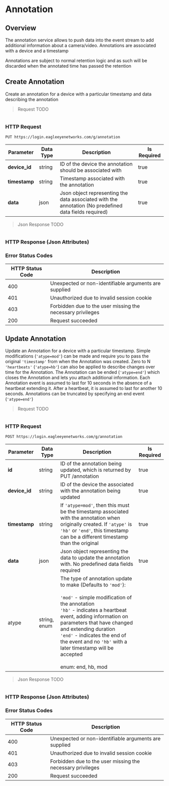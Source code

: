 # Annotation

<!--===================================================================-->
## Overview
<!--===================================================================-->

The annotation service allows to push data into the event stream to add additional information about a camera/video. Annotations are associated with a device and a timestamp

<aside class="notice">Annotations are subject to normal retention logic and as such will be discarded when the annotated time has passed the retention</aside>

<!--===================================================================-->
## Create Annotation
<!--===================================================================-->

Create an annotation for a device with a particular timestamp and data describing the annotation

> Request TODO

```shell
```

### HTTP Request

`PUT https://login.eagleeyenetworks.com/g/annotation`

Parameter     | Data Type | Description | Is Required
---------     | --------- | ----------- | -----------
**device_id** | string    | ID of the device the annotation should be associated with | true
**timestamp** | string    | Timestamp associated with the annotation | true
**data**      | json      | Json object representing the data associated with the annotation (No predefined data fields required) | true

> Json Response TODO

```json
```

### HTTP Response (Json Attributes)



### Error Status Codes

HTTP Status Code | Description
---------------- | -----------
400	| Unexpected or non-identifiable arguments are supplied
401	| Unauthorized due to invalid session cookie
403	| Forbidden due to the user missing the necessary privileges
200	| Request succeeded

<!--===================================================================-->
## Update Annotation
<!--===================================================================-->

Update an Annotation for a device with a particular timestamp. Simple modifications (`'atype=mod'`) can be made and require you to pass the original `'timestamp'` from when the Annotation was created. Zero to N `'heartbeats'` (`'atype=hb'`) can also be applied to describe changes over time for the Annotation. The Annotation can be ended (`'atype=end'`) which closes the Annotation and lets you attach additional information. Each Annotation event is assumed to last for 10 seconds in the absence of a heartbeat extending it. After a heartbeat, it is assumed to last for another 10 seconds. Annotations can be truncated by specifying an end event (`'atype=end'`)

> Request TODO

```shell
```

### HTTP Request

`POST https://login.eagleeyenetworks.com/g/annotation`

Parameter     | Data Type    | Description | Is Required
---------     | ---------    | ----------- | -----------
**id**        | string       | ID of the annotation being updated, which is returned by PUT /annotation | true
**device_id** | string       | ID of the device the associated with the annotation being updated | true
**timestamp** | string       | If `'atype=mod'`, then this must be the timestamp associated with the annotation when originally created. If `'atype'` is `'hb'` or `'end'`, this timestamp can be a different timestamp than the original | true
**data**      | json         | Json object representing the data to update the annotation with. No predefined data fields required | true
atype         | string, enum | The type of annotation update to make (Defaults to `'mod'`): <br><br>`'mod'` - simple modification of the annotation <br>`'hb'` - indicates a heartbeat event, adding information on parameters that have changed and extending duration <br>`'end'` - indicates the end of the event and no `'hb'` with a later timestamp will be accepted <br><br>enum: end, hb, mod

> Json Response TODO

```json
```

### HTTP Response (Json Attributes)



### Error Status Codes

HTTP Status Code | Description
---------------- | -----------
400	| Unexpected or non-identifiable arguments are supplied
401	| Unauthorized due to invalid session cookie
403	| Forbidden due to the user missing the necessary privileges
200	| Request succeeded
